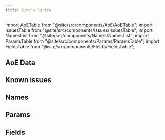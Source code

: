 ```yaml
---
title: King's Squire
---
```


import AoETable from "@site/src/components/AoE/AoETable";
import IssuesTable from "@site/src/components/Issues/IssuesTable";
import NamesList from "@site/src/components/Names/NamesList";
import ParamsTable from "@site/src/components/Params/ParamsTable";
import FieldsTable from "@site/src/components/Fields/FieldsTable";

## AoE Data

<AoETable item_key="kingssquire" data_src="weapon" />

## Known issues

<IssuesTable item_key="kingssquire" data_src="weapon" />

## Names

<NamesList item_key="kingssquire" data_src="weapon" />

## Params

<ParamsTable item_key="kingssquire" data_src="weapon" />

## Fields

<FieldsTable item_key="kingssquire" data_src="weapon" />
